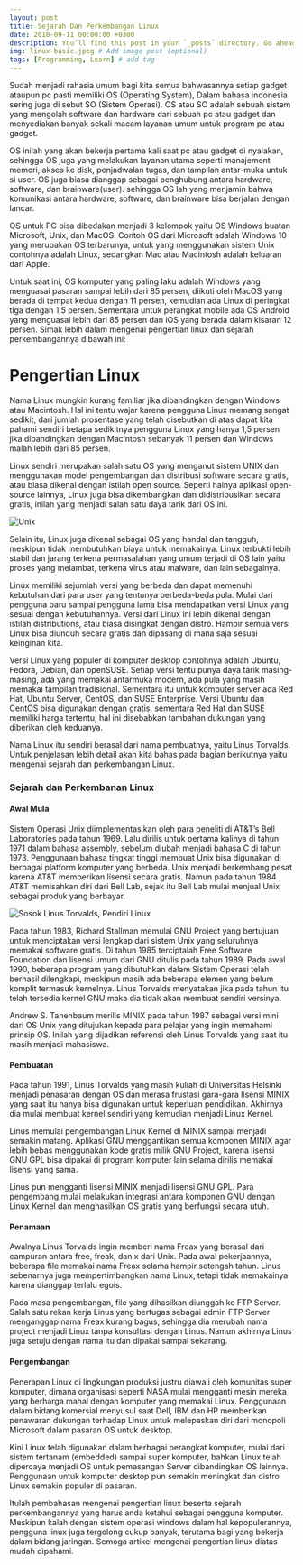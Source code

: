 ```yaml
---
layout: post
title: Sejarah Dan Perkembangan Linux
date: 2018-09-11 00:00:00 +0300
description: You’ll find this post in your `_posts` directory. Go ahead and edit it and re-build the site to see your changes. # Add post description (optional)
img: linux-basic.jpeg # Add image post (optional)
tags: [Programming, Learn] # add tag
---
```

Sudah menjadi rahasia umum bagi kita semua bahwasannya setiap gadget ataupun pc pasti memiliki OS (Operating System), Dalam bahasa indonesia sering juga di sebut SO (Sistem Operasi). OS atau SO adalah sebuah sistem yang mengolah software dan hardware dari sebuah pc atau gadget dan menyediakan banyak sekali macam layanan umum untuk program pc atau gadget. 

OS inilah yang akan bekerja pertama kali saat pc atau gadget di nyalakan,  sehingga OS juga yang melakukan layanan utama seperti manajement memori, akses ke disk, penjadwalan tugas, dan tampilan antar-muka untuk si user. OS juga biasa dianggap sebagai penghubung antara hardware, software, dan brainware(user). sehingga OS lah yang menjamin bahwa komunikasi antara hardware, software, dan brainware bisa berjalan dengan lancar.

OS untuk PC bisa dibedakan menjadi 3 kelompok yaitu OS Windows buatan Microsoft, Unix, dan MacOS. Contoh OS dari Microsoft adalah Windows 10 yang merupakan OS terbarunya, untuk yang menggunakan sistem Unix contohnya adalah Linux, sedangkan Mac atau Macintosh adalah keluaran dari Apple.

Untuk saat ini, OS komputer yang paling laku adalah Windows yang menguasai pasaran sampai lebih dari 85 persen, diikuti oleh MacOS yang berada di tempat kedua dengan 11 persen, kemudian ada Linux di peringkat tiga dengan 1,5 persen. Sementara untuk perangkat mobile ada OS Android yang menguasai lebih dari 85 persen dan iOS yang berada dalam kisaran 12 persen. Simak lebih dalam mengenai pengertian linux dan sejarah perkembangannya dibawah ini:

# Pengertian Linux

Nama Linux mungkin kurang familiar jika dibandingkan dengan Windows atau Macintosh. Hal ini tentu wajar karena pengguna Linux memang sangat sedikit, dari jumlah prosentase yang telah disebutkan di atas dapat kita pahami sendiri betapa sedikitnya pengguna Linux yang hanya 1,5 persen jika dibandingkan dengan Macintosh sebanyak 11 persen dan Windows malah lebih dari 85 persen.

Linux sendiri merupakan salah satu OS yang menganut sistem UNIX dan menggunakan model pengembangan dan distribusi software secara gratis, atau biasa dikenal dengan istilah open source. Seperti halnya aplikasi open-source lainnya, Linux juga bisa dikembangkan dan didistribusikan secara gratis, inilah yang menjadi salah satu daya tarik dari OS ini.

![Unix]({{site.baseurl}}/assets/img/unix-t.jpg)

Selain itu, Linux juga dikenal sebagai OS yang handal dan tangguh, meskipun tidak membutuhkan biaya untuk memakainya. Linux terbukti lebih stabil dan jarang terkena permasalahan yang umum terjadi di OS lain yaitu proses yang melambat, terkena virus atau malware, dan lain sebagainya.

Linux memiliki sejumlah versi yang berbeda dan dapat memenuhi kebutuhan dari para user yang tentunya berbeda-beda pula. Mulai dari pengguna baru sampai pengguna lama bisa mendapatkan versi Linux yang sesuai dengan kebutuhannya. Versi dari Linux ini lebih dikenal dengan istilah distributions, atau biasa disingkat dengan distro. Hampir semua versi Linux bisa diunduh secara gratis dan dipasang di mana saja sesuai keinginan kita.

Versi Linux yang populer di komputer desktop contohnya adalah Ubuntu, Fedora, Debian, dan openSUSE. Setiap versi tentu punya daya tarik masing-masing, ada yang memakai antarmuka modern, ada pula yang masih memakai tampilan tradisional. Sementara itu untuk komputer server ada Red Hat, Ubuntu Server, CentOS, dan SUSE Enterprise. Versi Ubuntu dan CentOS bisa digunakan dengan gratis, sementara Red Hat dan SUSE memiliki harga tertentu, hal ini disebabkan tambahan dukungan yang diberikan oleh keduanya.

Nama Linux itu sendiri berasal dari nama pembuatnya, yaitu Linus Torvalds. Untuk penjelasan lebih detail akan kita bahas pada bagian berikutnya yaitu mengenai sejarah dan perkembangan Linux.

### Sejarah dan Perkembanan Linux

#### Awal Mula

Sistem Operasi Unix diimplementasikan oleh para peneliti di AT&T’s Bell Laboratories pada tahun 1969. Lalu dirilis untuk pertama kalinya di tahun 1971 dalam bahasa assembly, sebelum diubah menjadi bahasa C di tahun 1973. Penggunaan bahasa tingkat tinggi membuat Unix bisa digunakan di berbagai platform komputer yang berbeda. Unix menjadi berkembang pesat karena AT&T memberikan lisensi secara gratis. Namun pada tahun 1984 AT&T memisahkan diri dari Bell Lab, sejak itu Bell Lab mulai menjual Unix sebagai produk yang berbayar.

![Sosok Linus Torvalds, Pendiri Linux]({{site.baseurl}}/assets/img/images.jpeg)

Pada tahun 1983, Richard Stallman memulai GNU Project yang bertujuan untuk menciptakan versi lengkap dari sistem Unix yang seluruhnya memakai software gratis. Di tahun 1985 terciptalah Free Software Foundation dan lisensi umum dari GNU ditulis pada tahun 1989. Pada awal 1990, beberapa program yang dibutuhkan dalam Sistem Operasi telah berhasil dilengkapi, meskipun masih ada beberapa elemen yang belum komplit termasuk kernelnya. Linus Torvalds menyatakan jika pada tahun itu telah tersedia kernel GNU maka dia tidak akan membuat sendiri versinya.

Andrew S. Tanenbaum merilis MINIX pada tahun 1987 sebagai versi mini dari OS Unix yang ditujukan kepada para pelajar yang ingin memahami prinsip OS. Inilah yang dijadikan referensi oleh Linus Torvalds yang saat itu masih menjadi mahasiswa.

#### Pembuatan

Pada tahun 1991, Linus Torvalds yang masih kuliah di Universitas Helsinki menjadi penasaran dengan OS dan merasa frustasi gara-gara lisensi MINIX yang saat itu hanya bisa digunakan untuk keperluan pendidikan. Akhirnya dia mulai membuat kernel sendiri yang kemudian menjadi Linux Kernel.

Linus memulai pengembangan Linux Kernel di MINIX sampai menjadi semakin matang. Aplikasi GNU menggantikan semua komponen MINIX agar lebih bebas menggunakan kode gratis milik GNU Project, karena lisensi GNU GPL bisa dipakai di program komputer lain selama dirilis memakai lisensi yang sama.

Linus pun mengganti lisensi MINIX menjadi lisensi GNU GPL. Para pengembang mulai melakukan integrasi antara komponen GNU dengan Linux Kernel dan menghasilkan OS gratis yang berfungsi secara utuh.

#### Penamaan

Awalnya Linus Torvalds ingin memberi nama Freax yang berasal dari campuran antara free, freak, dan x dari Unix. Pada awal pekerjaannya, beberapa file memakai nama Freax selama hampir setengah tahun. Linus sebenarnya juga mempertimbangkan nama Linux, tetapi tidak memakainya karena dianggap terlalu egois.

Pada masa pengembangan, file yang dihasilkan diunggah ke FTP Server. Salah satu rekan kerja Linus yang bertugas sebagai admin FTP Server menganggap nama Freax kurang bagus, sehingga dia merubah nama project menjadi Linux tanpa konsultasi dengan Linus. Namun akhirnya Linus juga setuju dengan nama itu dan dipakai sampai sekarang.

#### Pengembangan

Penerapan Linux di lingkungan produksi justru diawali oleh komunitas super komputer, dimana organisasi seperti NASA mulai mengganti mesin mereka yang berharga mahal dengan komputer yang memakai Linux. Penggunaan dalam bidang komersial menyusul saat Dell, IBM dan HP memberikan penawaran dukungan terhadap Linux untuk melepaskan diri dari monopoli Microsoft dalam pasaran OS untuk desktop.

Kini Linux telah digunakan dalam berbagai perangkat komputer, mulai dari sistem tertanam (embedded) sampai super komputer, bahkan Linux telah dipercaya menjadi OS untuk pemasangan Server dibandingkan OS lainnya. Penggunaan untuk komputer desktop pun semakin meningkat dan distro Linux semakin populer di pasaran.

Itulah pembahasan mengenai pengertian linux beserta sejarah perkembangannya yang harus anda ketahui sebagai pengguna komputer. Meskipun kalah dengan sistem operasi windows dalam hal kepopulerannya, pengguna linux juga tergolong cukup banyak, terutama bagi yang bekerja dalam bidang jaringan. Semoga artikel mengenai pengertian linux diatas mudah dipahami.